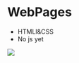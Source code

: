 # WebPages
<ul>
  <li>HTMLl&CSS</li>
  <li>No js yet</li>
</ul>
<img src="https://i.giphy.com/media/l3fzOCIuFxXpmHe2A/giphy.webp)https://i.giphy.com/media/l3fzOCIuFxXpmHe2A/giphy.webp">
